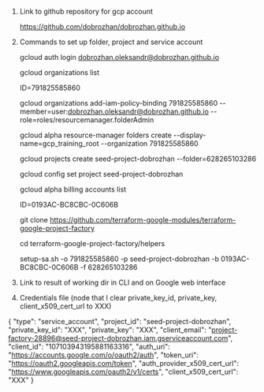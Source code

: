 1. Link to github repository for gcp account

    https://github.com/dobrozhan/dobrozhan.github.io

2. Commands to set up folder, project and service account

    gcloud auth login dobrozhan.oleksandr@dobrozhan.github.io

    gcloud organizations list

    ID=791825585860

    gcloud organizations add-iam-policy-binding 791825585860 --member=user:dobrozhan.oleksandr@dobrozhan.github.io --role=roles/resourcemanager.folderAdmin
  
    gcloud alpha resource-manager folders create --display-name=gcp_training_root --organization 791825585860

    gcloud projects create seed-project-dobrozhan --folder=628265103286

    gcloud config set project seed-project-dobrozhan

    gcloud alpha billing accounts list

    ID=0193AC-BC8CBC-0C606B

    git clone https://github.com/terraform-google-modules/terraform-google-project-factory

    cd terraform-google-project-factory/helpers

    setup-sa.sh -o 791825585860 -p seed-project-dobrozhan -b 0193AC-BC8CBC-0C606B -f 628265103286

3. Link to result of working dir in CLI and on Google web interface



4. Credentials file (node that I clear private_key_id, private_key, client_x509_cert_url to XXX)

{
  "type": "service_account",
  "project_id": "seed-project-dobrozhan",
  "private_key_id": "XXX",
  "private_key": "XXX",
  "client_email": "project-factory-28896@seed-project-dobrozhan.iam.gserviceaccount.com",
  "client_id": "107103943195881163316",
  "auth_uri": "https://accounts.google.com/o/oauth2/auth",
  "token_uri": "https://oauth2.googleapis.com/token",
  "auth_provider_x509_cert_url": "https://www.googleapis.com/oauth2/v1/certs",
  "client_x509_cert_url": "XXX"
}

